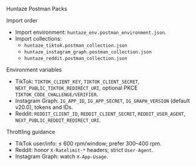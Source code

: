 Huntaze Postman Packs

Import order
- Import environment: `huntaze_env.postman_environment.json`.
- Import collections:
  - `huntaze_tiktok.postman_collection.json`
  - `huntaze_instagram_graph.postman_collection.json`
  - `huntaze_reddit.postman_collection.json`

Environment variables
- TikTok: `TIKTOK_CLIENT_KEY`, `TIKTOK_CLIENT_SECRET`, `NEXT_PUBLIC_TIKTOK_REDIRECT_URI`, optional PKCE `TIKTOK_CODE_CHALLENGE/VERIFIER`.
- Instagram Graph: `IG_APP_ID`, `IG_APP_SECRET`, `IG_GRAPH_VERSION` (default v20.0), tokens and IDs.
- Reddit: `REDDIT_CLIENT_ID`, `REDDIT_CLIENT_SECRET`, `REDDIT_USER_AGENT`, `NEXT_PUBLIC_REDDIT_REDIRECT_URI`.

Throttling guidance
- TikTok user/info: ≤ 600 rpm/window; prefer 300–400 rpm.
- Reddit: honor `X-Ratelimit-*` headers; strict `User-Agent`.
- Instagram Graph: watch `X-App-Usage`.

